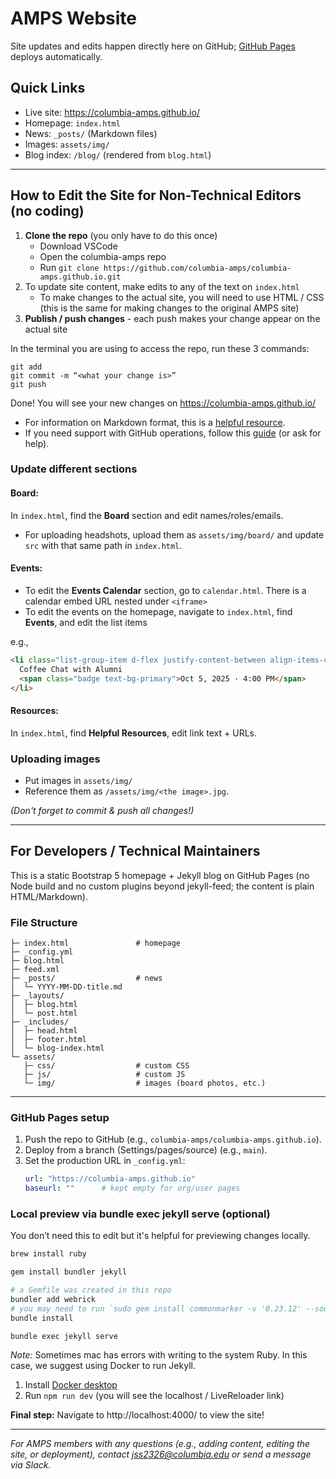 # AMPS Website

Site updates and edits happen directly here on GitHub; [GitHub Pages](https://docs.github.com/en/pages) deploys automatically.

## Quick Links
- Live site: https://columbia-amps.github.io/
- Homepage: `index.html`
- News: `_posts/` (Markdown files)
- Images: `assets/img/`
- Blog index: `/blog/` (rendered from `blog.html`)

---

## How to Edit the Site for Non-Technical Editors (no coding)

1. **Clone the repo** (you only have to do this once)
      * Download VSCode
      * Open the columbia-amps repo
      * Run `git clone https://github.com/columbia-amps/columbia-amps.github.io.git`
2. To update site content, make edits to any of the text on `index.html`
   * To make changes to the actual site, you will need to use HTML / CSS (this is the same for making changes to the original AMPS site)
3. **Publish / push changes** - each push makes your change appear on the actual site

In the terminal you are using to access the repo, run these 3 commands:
```
git add
git commit -m “<what your change is>”
git push
```
Done! You will see your new changes on https://columbia-amps.github.io/ 
* For information on Markdown format, this is a [helpful resource](https://github.com/adam-p/markdown-here/wiki/markdown-cheatsheet).
* If you need support with GitHub operations, follow this [guide](https://training.github.com/downloads/github-git-cheat-sheet/) (or ask for help).

### Update different sections
#### Board:
In `index.html`, find the **Board** section and edit names/roles/emails.
* For uploading headshots, upload them as `assets/img/board/` and update `src` with that same path in `index.html`.

#### Events:
* To edit the **Events Calendar** section, go to `calendar.html`. There is a calendar embed URL nested under `<iframe>`
* To edit the events on the homepage, navigate to `index.html`, find **Events**, and edit the list items

e.g., 
  ```html
  <li class="list-group-item d-flex justify-content-between align-items-center">
    Coffee Chat with Alumni
    <span class="badge text-bg-primary">Oct 5, 2025 · 4:00 PM</span>
  </li>
  ```


#### Resources:
In `index.html`, find **Helpful Resources**, edit link text + URLs.

### Uploading images
* Put images in `assets/img/`
* Reference them as `/assets/img/<the image>.jpg`.



*(Don't forget to commit & push all changes!)*

---

## For Developers / Technical Maintainers
This is a static Bootstrap 5 homepage + Jekyll blog on GitHub Pages (no Node build and no custom plugins beyond jekyll-feed; the content is plain HTML/Markdown).

### File Structure
```
├─ index.html               # homepage
├─ _config.yml              
├─ blog.html         
├─ feed.xml           
├─ _posts/                  # news
│  └─ YYYY-MM-DD-title.md
├─ _layouts/
│  ├─ blog.html       
│  └─ post.html           
├─ _includes/
│  ├─ head.html            
│  ├─ footer.html          
│  └─ blog-index.html     
└─ assets/
   ├─ css/                  # custom CSS
   ├─ js/                   # custom JS
   └─ img/                  # images (board photos, etc.)
```

---

### GitHub Pages setup
1. Push the repo to GitHub (e.g., `columbia-amps/columbia-amps.github.io`).
2. Deploy from a branch (Settings/pages/source) (e.g., `main`).
3. Set the production URL in `_config.yml`:
   ```yml
   url: "https://columbia-amps.github.io"
   baseurl: ""      # kept empty for org/user pages
   ```

### Local preview via bundle exec jekyll serve (optional)
You don’t need this to edit but it's helpful for previewing changes locally. 

```bash
brew install ruby

gem install bundler jekyll

# a Gemfile was created in this repo
bundler add webrick
# you may need to run `sudo gem install commonmarker -v '0.23.12' --source 'https://rubygems.org/'`
bundle install

bundle exec jekyll serve
```

*Note:* Sometimes mac has errors with writing to the system Ruby. In this case, we suggest using Docker to run Jekyll.
1. Install [Docker desktop](https://docs.docker.com/desktop/setup/install/mac-install/)
2. Run `npm run dev` (you will see the localhost / LiveReloader link)


**Final step:** Navigate to http://localhost:4000/ to view the site!

---
*For AMPS members with any questions (e.g., adding content, editing the site, or deployment), contact jss2326@columbia.edu or send a message via Slack.*
